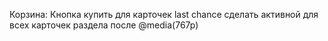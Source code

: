 Корзина:
Кнопка купить для карточек last chance
    сделать активной для всех карточек раздела после @media(767p)